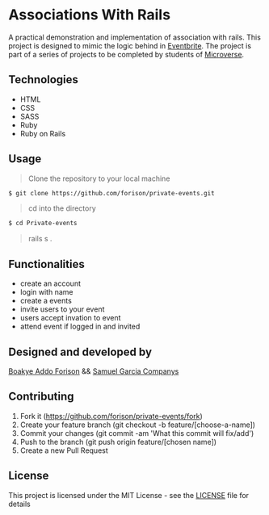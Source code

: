 # Associations With Rails

A practical demonstration and implementation of association with rails.
This project is designed to mimic the logic behind in [Eventbrite](https://www.https://www.eventbrite.com//).
The project is part of a series of projects to be completed by students of [Microverse](https://www.microverse.org/ "The Global School for Remote Software Developers!").

## Technologies

- HTML
- CSS
- SASS
- Ruby
- Ruby on Rails

## Usage

> Clone the repository to your local machine

```sh
$ git clone https://github.com/forison/private-events.git
```

> cd into the directory

```sh
$ cd Private-events
```

> rails s .

## Functionalities

- create an account
- login with name
- create a events
- invite users to your event
- users accept invation to event
- attend event if logged in and invited
## Designed and developed by

[Boakye Addo Forison](https://github.com/Forison) &&
[Samuel Garcia Companys](https://github.com/samgaco)

## Contributing

1. Fork it (https://github.com/forison/private-events/fork)
2. Create your feature branch (git checkout -b feature/[choose-a-name])
3. Commit your changes (git commit -am 'What this commit will fix/add')
4. Push to the branch (git push origin feature/[chosen name])
5. Create a new Pull Request

## License

This project is licensed under the MIT License - see the [LICENSE](./LICENSE.md) file for details

